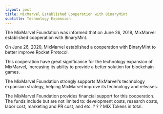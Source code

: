 ```yaml
---
layout: post
title: MixMarvel Established Cooperation with BinaryMint
subtitle: Technology Expansion
---
```


The MixMarvel Foundation was informed that on June 26, 2018, MixMarvel established cooperation with BinaryMint. 

On June 26, 2020, MixMarvel established a cooperation with BinaryMint to better improve Rocket Protocol. 

This cooperation have great significance for the technology expansion of MixMarvel, increasing its ability to provide a better solution for blockchain games. 

The MixMarvel Foundation strongly supports MixMarvel's technology expansion strategy, helping MixMarvel improve its technology and releases. 

The MixMarvel Foundation provides financial support for this cooperation. The funds include but are not limited to: development costs, research costs, labor cost, marketing and PR cost, and etc. ? ? ? MIX Tokens in total. 


